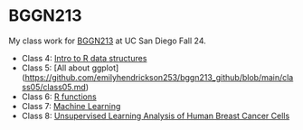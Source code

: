 # BGGN213
My class work for [BGGN213]() at UC San Diego Fall 24.

- Class 4: [Intro to R data structures](https://github.com/emilyhendrickson253/bggn213_github/tree/main/class04)
- Class 5: [All about ggplot]
  (https://github.com/emilyhendrickson253/bggn213_github/blob/main/class05/class05.md)
- Class 6: [R functions](https://github.com/emilyhendrickson253/bggn213_github/tree/main/class06)
- Class 7: [Machine Learning](https://github.com/emilyhendrickson253/bggn213_github/tree/main/class07)
- Class 8: [Unsupervised Learning Analysis of Human Breast Cancer Cells](https://github.com/emilyhendrickson253/bggn213_github/tree/main/class08)
